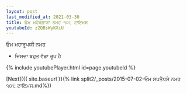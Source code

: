 ```yaml
---
layout: post
last_modified_at: 2021-03-30
title: ਓਮ ਮਹੋਰਗਾਯਾ ਨਮਹ ੧੦੮ ਟਾਇਮਸ
youtubeId: z2QBsWyKXiU
---
```

 
 
 ਓਮ ਮਹਾਰੂਪਯੀ ਨਮਹ  
 
 -  ਜਿਸਦਾ ਬਹੁਤ ਵੱਡਾ ਰੂਪ ਹੈ 
 
  
 
  
 
 
 
 
 
 


{% include youtubePlayer.html id=page.youtubeId %}
 
[Next]({{ site.baseurl }}{% link  split2/_posts/2015-07-02-ਓਮ ਸਪਤੈਧਸੇ ਨਮਹ ੧੦੮ ਟਾਇਮਸ.md%})
 
